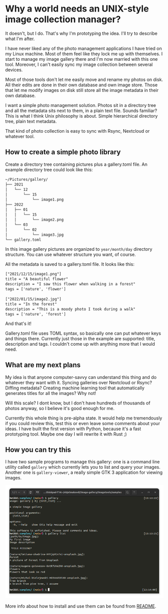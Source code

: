 # Why a world needs an UNIX-style image collection manager?

It doesn't, but I do. That's why I'm prototyping the idea. I'll try to describe what I'm after.

I have never liked any of the photo management applications I have tried on my Linux machine. Most of them feel like they lock me up with themselves. I start to manage my image gallery there and I'm now married with this one tool. Moreover, I can't easily sync my image collection between several devices.

Most of those tools don't let me easily move and rename my photos on disk. All their edits are done in their own database and own image store. Those that let me modify images on disk still store all the image metadata in their own database.

I want a simple photo management solution. Photos sit in a directory tree and all the metadata sits next to them, in a plain text file. Sounds familiar? This is what I think Unix philosophy is about. Simple hierarchical directory tree, plain text metadata.

That kind of photo collection is easy to sync with Rsync, Nextcloud or whatever tool.

## How to create a simple photo library

Create a directory tree containing pictures plus a gallery.toml file. An example directory tree could look like this:
```
~/Pictures/gallery/
├── 2021
│   └── 12
│       └── 15
│           └── image1.png
├── 2022
│   ├── 01
│   │   └── 15
│   │       └── image2.png
│   └── 03
│       └── 02
│           └── image3.jpg
└── gallery.toml
```

In this image gallery pictures are organized to `year/month/day` directory structure. You can use whatever structure you want, of course.

All the metadata is saved to a gallery.toml file. It looks like this:

```
["2021/12/15/image1.png"]
title = "A beautiful flower"
description = "I saw this flower when walking in a forest"
tags = ['nature', 'flower']

["2022/01/15/image2.jpg"]
title = "In the forest"
description = "This is a moody photo I took during a walk"
tags = ['nature', 'forest']

```

And that's it!

Gallery.toml file uses TOML syntax, so basically one can put whatever keys and things there. Currently just those in the example are supported: title, description and tags. I couldn't come up with anything more that I would need.

## What are my next plans

My idea is that anyone computer-savvy can understand this thing and do whatever they want with it. Syncing galleries over Nextcloud or Rsync? Diffing metadata? Creating machine learning tool that automatically generates titles for all the images? Why not!

Will this scale? I dont know, but I don't have hundreds of thousands of photos anyway, so I believe it's good enough for me.

Currently this whole thing is pre-alpha state. It would help me tremendously if you could review this, test this or even leave some comments about your ideas. I have built the first version with Python, because it's a fast prototyping tool. Maybe one day I will rewrite it with Rust ;)

## How you can try this

I have two sample programs to manage this gallery: one is a command line utility called `gallery` which currently lets you to list and query your images. Another one is `gallery-viewer`, a really simple GTK 3 application for viewing images.

![Picture of gallery command line tool](./screenshots/gallery-cmd.png)

More info about how to install and use them can be found from [README](../README.md).
